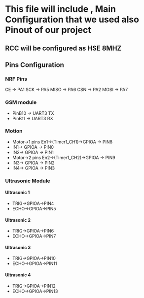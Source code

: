 # This file will include , Main Configuration that we used also Pinout of our project 

## RCC will be configured as HSE 8MHZ 

## Pins Configuration

### NRF Pins 

CE	 ->		PA1
SCK	 ->		PA5
MISO ->		PA6
CSN	 ->		PA2
MOSI ->		PA7

### GSM module 
- PinB10 -> UART3 TX
- PinB11 -> UART3 RX

### Motion 
- Motor->1 pins En1->(Timer1_CH1)->GPIOA -> PIN8
- IN1-> GPIOA -> PIN0
- IN2-> GPIOA -> PIN1
- Motor->2 pins En2->(Timer1_CH2)->GPIOA -> PIN9
- IN3-> GPIOA -> PIN2
- IN4-> GPIOA -> PIN3

### Ultrasonic Module
#### Ultrasonic 1
- TRIG->GPIOA->PIN4
- ECHO->GPIOA->PIN5
#### Ultrasonic 2
- TRIG->GPIOA->PIN6
- ECHO->GPIOA->PIN7
#### Ultrasonic 3
- TRIG->GPIOA->PIN10
- ECHO->GPIOA->PIN11
#### Ultrasonic 4
- TRIG->GPIOA->PIN12
- ECHO->GPIOA->PIN13
